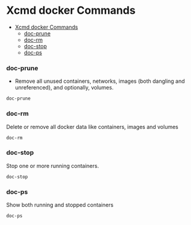 # Xcmd docker Commands

- [Xcmd docker Commands](#xcmd-docker-commands)
    - [doc-prune](#doc-prune)
    - [doc-rm](#doc-rm)
    - [doc-stop](#doc-stop)
    - [doc-ps](#doc-ps)
   

### doc-prune 

- Remove all unused containers, networks, images (both dangling and unreferenced), and optionally, volumes.

```batch
doc-prune
```

### doc-rm 

Delete or remove all docker data like containers, images and volumes
```batch
doc-rm
```


### doc-stop

Stop one or more running containers.
```batch
doc-stop
```


### doc-ps

Show both running and stopped containers
```batch
doc-ps 
```
